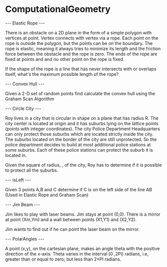 # ComputationalGeometry

--- Elastic Rope --- 

There is an obstacle on a 2D plane in the form of a simple polygon with vertices at point.
Vertex  connects with vertex  via a rope. Each point on the rope is outside the polygon,
but the points can be on the boundary. The rope is elastic, meaning it always tries to minimize its length
and the friction force between the obstacle and the rope is zero. The ends of the rope are fixed at points
and  and no other point on the rope is fixed.

If the shape of the rope is a line that has never intersects with or overlaps itself,
what's the maximum possible length of the rope?

--- Convex Hull ---

Given a 2-D set of random points find calculate the convex hull using the Graham Scan Algorithm

--- Circle City ---

Roy lives in a city that is circular in shape on a  plane that has radius R.
The city center is located at origin and it has suburbs lying on the lattice points (points with integer coordinates).
The city Police Department Headquarters can only protect those suburbs which are located strictly inside the city.
The suburbs located on the border of the city are still unprotected. So the police department decides to build at most
additional police stations at some suburbs. Each of these police stations can protect the suburb it is located in.

Given the square of radius, , of the city, Roy has to determine if it is possible to protect all the suburbs.

--- isLeft --- 

Given 3 points A,B and C determine if C is on the left side of the line AB (Used in Elastic Rope and Graham Scan)

--- Jim Beam --- 

Jim likes to play with laser beams. 
Jim stays at point (0,0). 
There is a mirror at point (Xm,Ym) and a wall between points (X1,Y1) and (X2,Y2).

Jim wants to find out if he can point the laser beam on the mirror.

--- PolarAngles --- 

A point (x,y), on the cartesian plane, makes an angle theta with the positive direction of the x-axis. Theta varies in the interval [0 ,2PI) radians, i.e, greater than or equal to zero; but less than 2*PI radians.

